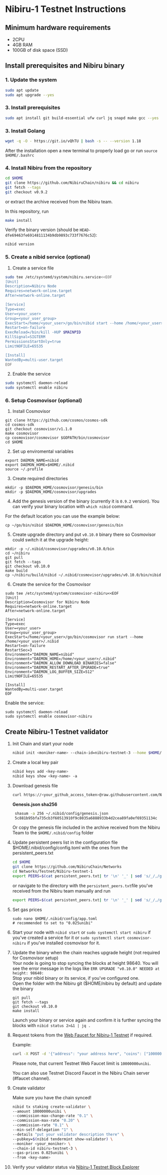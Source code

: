 # Nibiru-1 Testnet Instructions

## Minimum hardware requirements

- 2CPU
- 4GB RAM
- 100GB of disk space (SSD)

## Install prerequisites and Nibiru binary


### 1. Update the system

```bash
sudo apt update
sudo apt upgrade --yes
```

### 3. Install prerequisites

```bash
sudo apt install git build-essential ufw curl jq snapd make gcc --yes
```

### 3. Install Golang

```bash
wget -q -O - https://git.io/vQhTU | bash -s -- --version 1.18
```

After the installation open a new terminal to properly load go or run `source $HOME/.bashrc`

### 4. Install Nibiru from the repository

```bash
cd $HOME
git clone https://github.com/NibiruChain/nibiru && cd nibiru
git fetch --tags
git checkout v0.9.2
```
or extract the archive received from the Nibiru team.

In this repository, run 
```bash
make install
```

Verify the binary version (should be `HEAD-dfe69463fe6914811134b9db9893c733f7676c52`):

```bash
nibid version
```


### 5. Create a nibid service (optional)

1. Create a service file

```bash
sudo tee /etc/systemd/system/nibiru.service<<EOF
[Unit]
Description=Nibiru Node
Requires=network-online.target
After=network-online.target

[Service]
Type=exec
User=<your_user>
Group=<your_user_group>
ExecStart=/home/<your_user>/go/bin/nibid start --home /home/<your_user>/.nibid
Restart=on-failure
ExecReload=/bin/kill -HUP $MAINPID
KillSignal=SIGTERM
PermissionsStartOnly=true
LimitNOFILE=65535

[Install]
WantedBy=multi-user.target
EOF
``` 

2. Enable the service

```bash
sudo systemctl daemon-reload
sudo systemctl enable nibiru
```

### 6. Setup Cosmovisor (optional)

1. Install Cosmovisor

```
git clone https://github.com/cosmos/cosmos-sdk
cd cosmos-sdk
git checkout cosmovisor/v1.1.0
make cosmovisor
cp cosmovisor/cosmovisor $GOPATH/bin/cosmovisor
cd $HOME
```

2. Set up enviromental variables

```
export DAEMON_NAME=nibid
export DAEMON_HOME=$HOME/.nibid
source ~/.profile
```

3. Create required directories

```
mkdir -p $DAEMON_HOME/cosmovisor/genesis/bin
mkdir -p $DAEMON_HOME/cosmovisor/upgrades
```

4. Add the genesis version of the binary (currently it is `0.9.2` version). You can verify your binary location with `which nibid` command.

For the default location you can use the example below:

```
cp ~/go/bin/nibid $DAEMON_HOME/cosmovisor/genesis/bin
```

5. Create upgrade directory and put `v0.10.0` binary there so Cosmovisor could switch it at the upgrade height:

```
mkdir -p ~/.nibid/cosmovisor/upgrades/v0.10.0/bin
cd ~/nibiru
git pull
git fetch --tags
git checkout v0.10.0
make build
cp ~/nibiru/build/nibid ~/.nibid/cosmovisor/upgrades/v0.10.0/bin/nibid
```

6. Create the service for the Cosmovisor

```
sudo tee /etc/systemd/system/cosmovisor-nibiru<<EOF
[Unit]
Description=Cosmovisor for Nibiru Node
Requires=network-online.target
After=network-online.target

[Service]
Type=exec
User=<your_user>
Group=<your_user_group>
ExecStart=/home/<your_user>/go/bin/cosmovisor run start --home /home/<your_user>/.nibid
Restart=on-failure
RestartSec=3
Environment="DAEMON_NAME=nibid"
Environment="DAEMON_HOME=/home/<your_user>/.nibid"
Environment="DAEMON_ALLOW_DOWNLOAD_BINARIES=false"
Environment="DAEMON_RESTART_AFTER_UPGRADE=true"
Environment="DAEMON_LOG_BUFFER_SIZE=512"
LimitNOFILE=65535

[Install]
WantedBy=multi-user.target
EOF
```

Enable the service:

```
sudo systemctl daemon-reload
sudo systemctl enable cosmovisor-nibiru
```

## Create Nibiru-1 Testnet validator

1. Init Chain and start your node

   ```bash
   nibid init <moniker-name> --chain-id=nibiru-testnet-3 --home $HOME/.nibid
   ```

2. Create a local key pair

   ```bash
   nibid keys add <key-name>
   nibid keys show <key-name> -a
   ```

3. Download genesis file
   
   ```bash
   curl https://<your_github_access_token>@raw.githubusercontent.com/NibiruChain/Networks/main/Testnet/Nibiru-testnet-1/genesis.json > $HOME/.nibid/config/genesis.json
   ```

   **Genesis.json sha256**

   ```bash
    shasum -a 256 ~/.nibid/config/genesis.json
    5c881b95bfa735cb3f60513910f9c8035a6888933b4d2cea89fa0ef69351134c  /home/<user>/.nibid/config/genesis.json
   ```
   
   Or copy the genesis file included in the archive received from the Nibiru Team to the `$HOME/.nibid/config` folder
   
4. Update persistent peers list in the configuration file $HOME/.nibid/config/config.toml with the ones from the persistent_peers.txt
   ```bash
   cd $HOME
   git clone https://github.com/NibiruChain/Networks
   cd Networks/Testnet/Nibiru-testnet-1
   export PEERS=$(cat persistent_peers.txt| tr '\n' '_' | sed 's/_/,/g;s/,$//;s/^/"/;s/$/"/') && sed -i "s/persistent_peers = \"\"/persistent_peers = ${PEERS}/g" $HOME/.nibid/config/config.toml
   ```
   or navigate to the directory with the `persistent_peers.txt`file you've received from the Nibiru team manually and run
   ```bash
   export PEERS=$(cat persistent_peers.txt| tr '\n' '_' | sed 's/_/,/g;s/,$//;s/^/"/;s/$/"/') && sed -i "s/persistent_peers = \"\"/persistent_peers = ${PEERS}/g" $HOME/.nibid/config/config.toml
   ```
   

5. Set gas prices

   ```
   sudo nano $HOME/.nibid/config/app.toml
   # recommended to set to "0.025unibi"
   ```

6. Start your node with  `nibid start` or `sudo systemctl start nibiru` if you've created a service for it or `sudo systemctl start cosmovisor-nibiru` if you've installed cosmovisor for it.

7. Update the binary when the chain reaches upgrade height (not required for Cosmovisor setup)  
   Your node is going to stop syncing the blocks at height 98640. You will see the error message in the logs like `ERR UPGRADE "v0.10.0" NEEDED at height: 98640:`  
   Stop your nibid binary or its service, if you've configured one.  
   Open the folder with the Nibiru git ($HOME/nibiru by default) and update the binary  

   ```
   git pull
   git fetch --tags
   git checkout v0.10.0
   make install
   ```
   Launch your binary or service again and confirm it is further syncing the blocks with `nibid status 2>&1 | jq .`


8. Request tokens from the [Web Faucet for Nibiru-1 Testnet](http://ec2-35-172-193-127.compute-1.amazonaws.com:8003/) if required.

   Example:
   ```bash
   curl -X POST -d '{"address": "your address here", "coins": ["10000000unibi"]}' http://ec2-35-172-193-127.compute-1.amazonaws.com:8003
   ```
   Please note, that current Testnet Web Faucet limit is `10000000unibi`.

   You can also use Testnet Discord Faucet in the Nibiru Chain server (#faucet channel).

9. Create validator 

   Make sure you have the chain synced!

   ```bash
   nibid tx staking create-validator \
   --amount 10000000unibi \
   --commission-max-change-rate "0.1" \
   --commission-max-rate "0.20" \
   --commission-rate "0.1" \
   --min-self-delegation "1" \
   --details "put your validator description there" \
   --pubkey=$(nibid tendermint show-validator) \
   --moniker <your_moniker> \
   --chain-id nibiru-testnet-3 \
   --gas-prices 0.025unibi \
   --from <key-name>
   ```

10. Verify your validator status via [Nibiru-1 Testnet Block Explorer](http://ec2-54-221-169-63.compute-1.amazonaws.com:3003/validators)

